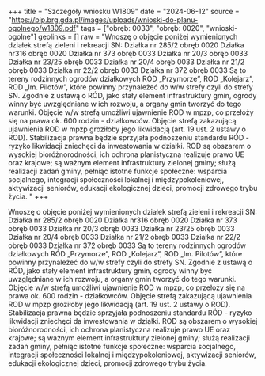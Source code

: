 +++
title = "Szczegóły wniosku W1809"
date = "2024-06-12"
source = "https://bip.brg.gda.pl/images/uploads/wnioski-do-planu-ogolnego/w1809.pdf"
tags = ["obręb: 0033", "obręb: 0020", "wnioski-ogolne"]
geolinks = []
raw = "Wnoszę o objęcie poniżej wymienionych działek strefą zieleni i rekreacji SN: Działka nr 285/2 obręb 0020 Działka nr316 obręb 0020 Działka nr 373 obręb 0033 Działka nr 20/3 obręb 0033 Działka nr 23/25 obręb 0033 Działka nr 20/4 obręb 0033 Działka nr 21/2 obręb 0033 Działka nr 22/2 obręb 0033 Działka nr 372 obręb 0033 Są to tereny rodzinnych ogrodów działkowych RÓD „Przymorze”, ROD „Kolejarz”, ROD „Im. Pilotów”, które powinny przynależeć do w/w strefy czyli do strefy SN. Zgodnie z ustawą o RÓD, jako stały element infrastruktury gmin, ogrody winny być uwzględniane w ich rozwoju, a organy gmin tworzyć do tego warunki. Objęcie w/w strefą umożliwi ujawnienie ROD w mpzp, co przełoży się na prawa ok. 600 rodzin - działkowców. Objęcie strefą zakazującą ujawnienia ROD w mpzp groziłoby jego likwidacją (art. 19 ust. 2 ustawy o ROD). Stabilizacja prawna będzie sprzyjała podnoszeniu standardu RÓD - ryzyko likwidacji zniechęci da inwestowania w działki. ROD są obszarem o wysokiej bioróżnorodności, ich ochrona planistyczna realizuje prawo UE oraz krajowe; są ważnym element infrastruktury zielonej gminy; służą realizacji zadań gminy, pełniąc istotne funkcje społeczne: wsparcia socjalnego, integracji społeczności lokalnej i międzypokoleniowej, aktywizacji seniorów, edukacji ekologicznej dzieci, promocji zdrowego trybu życia. "
+++

Wnoszę o objęcie poniżej wymienionych działek strefą zieleni i rekreacji SN:
Działka nr 285/2 obręb 0020
Działka nr316 obręb 0020
Działka nr 373 obręb 0033
Działka nr 20/3 obręb 0033
Działka nr 23/25 obręb 0033
Działka nr 20/4 obręb 0033
Działka nr 21/2 obręb 0033
Działka nr 22/2 obręb 0033
Działka nr 372 obręb 0033
Są to tereny rodzinnych ogrodów działkowych RÓD „Przymorze”, ROD „Kolejarz”, ROD „Im. Pilotów”,
które powinny przynależeć do w/w strefy czyli do strefy SN. Zgodnie z ustawą o RÓD, jako stały element
infrastruktury gmin, ogrody winny być uwzględniane w ich rozwoju, a organy gmin tworzyć do tego warunki.
Objęcie w/w strefą umożliwi ujawnienie ROD w mpzp, co przełoży się na prawa ok. 600 rodzin - działkowców.
Objęcie strefą zakazującą ujawnienia ROD w mpzp groziłoby jego likwidacją (art. 19 ust. 2 ustawy o ROD).
Stabilizacja prawna będzie sprzyjała podnoszeniu standardu RÓD - ryzyko likwidacji zniechęci da inwestowania
w działki. ROD są obszarem o wysokiej bioróżnorodności, ich ochrona planistyczna realizuje prawo UE oraz
krajowe; są ważnym element infrastruktury zielonej gminy; służą realizacji zadań gminy, pełniąc istotne funkcje
społeczne: wsparcia socjalnego, integracji społeczności lokalnej i międzypokoleniowej, aktywizacji seniorów,
edukacji ekologicznej dzieci, promocji zdrowego trybu życia.



